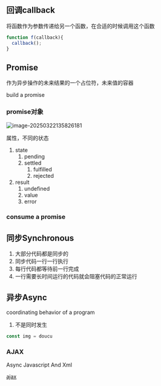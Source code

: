 ## 回调callback

将函数作为参数传递给另一个函数，在合适的时候调用这个函数

```js
function f(callback){
  callback();
}
```





## Promise

作为异步操作的未来结果的一个占位符，未来值的容器

build a promise





### promise对象

![image-20250322135826181](./images/image-20250322135826181.png)

属性，不同的状态

1. state
    1. pending
    2. settled
        1. fulfilled
        2. rejected
2. result
    1. undefined
    2. value 
    3. error

### consume a promise



## 同步Synchronous

1. 大部分代码都是同步的
2. 同步代码一行一行执行
3. 每行代码都等待前一行完成
4. 一行需要长时间运行的代码就会阻塞代码的正常运行

## 异步Async

coordinating behavior of a program

1. 不是同时发生

```js
const img = doucu
```

### AJAX

Async Javascript And Xml

[ajax](../前后端请求/Ajax.md) 

